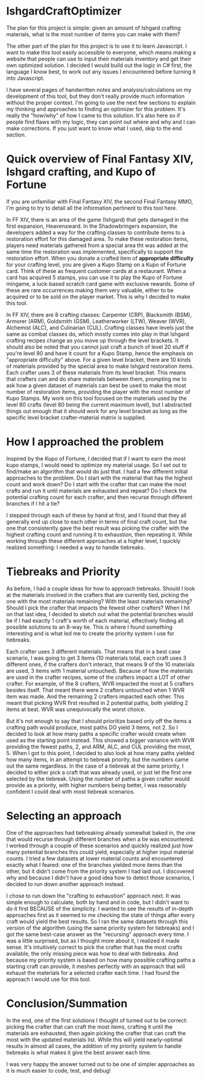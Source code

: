 # IshgardCraftOptimizer

The plan for this project is simple: given an amount of Ishgard crafting materials, what is the most number of items you can make with them?

The other part of the plan for this project is to use it to learn Javascript. I want to make this tool easily accessible to everyone, which means making a website that people can use to input their materials inventory and get their own optimized solution. I decided I would build out the logic in C# first, the language I know best, to work out any issues I encountered before turning it into Javascript.

I have several pages of handwritten notes and analysis/calculations on my development of this tool, but they don't really provide much information without the proper context. I'm going to use the next few sections to explain my thinking and approaches to finding an optimizer for this problem. It's really the "how/why" of how I came to this solution. It's also here so if people find flaws with my logic, they can point out where and why and I can make corrections. If you just want to know what I used, skip to the end section.

# Quick overview of Final Fantasy XIV, Ishgard crafting, and Kupo of Fortune

If you are unfamiliar with Final Fantasy XIV, the second Final Fantasy MMO, I'm going to try to detail all the information pertinent to this tool here.

In FF XIV, there is an area of the game (Ishgard) that gets damaged in the first expansion, Heavensward. In the Shadowbringers expansion, the developers added a way for the crafting classes to contribute items to a restoration effort for this damaged area. To make these restoration items, players need materials gathered from a special area tht was added at the same time the restoration was implemented, specifically to support the restoration effort. When you donate a crafted item of **appropriate difficulty** for your crafting level, you are given a Kupo Stamp on a Kupo of Fortune card. Think of these as frequent customer cards at a restaurant. When a card has acquired 5 stamps, you can use it to play the Kupo of Fortune mingame, a luck-based scratch card game with exclusive rewards. Some of these are rare occurrences making them very valuable, either to be acquired or to be sold on the player market. This is why I decided to make this tool.

In FF XIV, there are 8 crafting classes: Carpenter (CRP), Blacksmith (BSM), Armorer (ARM), Goldsmith (GSM), Leatherworker (LTW), Weaver (WVR), Alchemist (ALC), and Culinarian (CUL). Crafting classes have levels just the same as combat classes do, which mostly comes into play in that Ishgard crafting recipes change as you move up through the level brackets. It should also be noted that you cannot just craft a bunch of level 20 stuff if you're level 80 and have it count for a Kupo Stamp, hence the emphasis on "appropriate difficulty" above. For a given level bracket, there are 10 kinds of materials provided by the special area to make Ishgard restoration items. Each crafter uses 3 of these materials from its level bracket. This means that crafters can and do share materials between them, prompting me to ask how a given dataset of materials can best be used to make the most number of restoration items, providing the player with the most number of Kupo Stamps. My work on this tool focused on the materials used by the level 80 crafts (level 80 being the current maximum level), but I abstracted things out enough that it should work for any level bracket as long as the specific level bracket crafter-material matrix is supplied.

# How I approached the problem

Inspired by the Kupo of Fortune, I decided that if I want to earn the most kupo stamps, I would need to optimize my material usage. So I set out to find/make an algorithm that would do just that. I had a few different initial approaches to the problem. Do I start with the material that has the highest count and work down? Do I start with the crafter that can make the most crafts and run it until materials are exhausted and repeat? Do I check the potential crafting count for each crafter, and then recurse through different branches if I hit a tie?

I stepped through each of these by hand at first, and I found that they all generally end up close to each other in terms of final craft count, but the one that consistently gave the best result was picking the crafter with the highest crafting count and running it to exhaustion, then repeating it.
While working through these different approaches at a higher level, I quickly realized something: I needed a way to handle tiebreaks.

# Tiebreaks and Priority

As before, I had a couple ideas for how to approach tiebreaks. Should I look at the materials involved in the crafters that are currently tied, picking the one with the most materials remaining? With the least materials remaining? Should I pick the crafter that impacts the fewest other crafters?
When I hit on that last idea, I decided to sketch out what the potential branches would be if I had exactly 1 craft's worth of each material, effectively finding all possible solutions to an 8-way tie. This is where I found something interesting and is what led me to create the priority system I use for tiebreaks.

Each crafter uses 3 different materials. That means that in a best case scenario, I was going to get 3 items (10 materials total, each craft uses 3 different ones, if the crafters don't interact, that means 9 of the 10 materials are used, 3 items with 1 material untouched). Because of how the materials are used in the crafter recipes, some of the crafters impact a LOT of other crafter. For example, of the 8 crafters, WVR impacted the most at 5 crafters besides itself. That meant there were 2 crafters untouched when 1 WVR item was made. And the remaining 2 crafters impacted each other. This meant that picking WVR first resulted in 2 potential paths, both yielding 2 items at best. WVR was unequivocally the worst choice.

But it's not enough to say that I should prioritize based only off the items a crafting path would produce, most paths DO yield 3 items, not 2. So I decided to look at how many paths a specific crafter would create when used as the starting point instead. This showed a bigger variance with WVR providing the fewest paths, 2, and ARM, ALC, and CUL providing the most, 5. When I got to this point, I decided to also look at how many paths yielded how many items, in an attempt to tiebreak priority, but the numbers came out the same regardless. In the case of a tiebreak at the same priority, I decided to either pick a craft that was already used, or just let the first one selected by the tiebreak. Using the number of paths a given crafter would provide as a priority, with higher numbers being better, I was reasonably confident I could deal with most tiebreak scenarios.

# Selecting an approach

One of the approaches had tiebreaking already somewhat baked in, the one that would recurse through different branches when a tie was encountered. I worked through a couple of these scenarios and quickly realized just how many potential branches this could yield, especially at higher input material counts. I tried a few datasets at lower material counts and encountered exactly what I feared: one of the branches yielded more items than the other, but it didn't come from the priority system I had laid out. I discovered why and because I didn't have a good idea how to detect those scenarios, I decided to run down another approach instead.

I chose to run down the "crafting to exhaustion" approach next. It was simple enough to calculate, both by hand and in code, but I didn't want to do it first BECAUSE of the simplicity. I wanted to see the results of in-depth approaches first as it seemed to me checking the state of things after every craft would yield the best results. So I ran the same datasets through this version of the algorithm (using the same priority system for tiebreaks) and I got the same best-case answer as the "recursing" approach every time. I was a little surprised, but as I thought more about it, I realized it made sense. It's intuitively correct to pick the crafter that has the most crafts available, the only missing piece was how to deal with tiebreaks. And because my priority system is based on how many possible crafting paths a starting craft can provide, it meshes perfectly with an approach that will exhaust the materials for a selected crafter each time. I had found the approach I would use for this tool.

# Conclusion/Summation

In the end, one of the first solutions I thought of turned out to be correct: picking the crafter that can craft the most items, crafting it until the materials are exhausted, then again picking the crafter that can craft the most with the updated materials list. While this will yield nearly-optimal results in almost all cases, the addition of my priority system to handle tiebreaks is what makes it give the best answer each time.

I was very happy the answer turned out to be one of simpler approaches as it is much easier to code, test, and debug!

